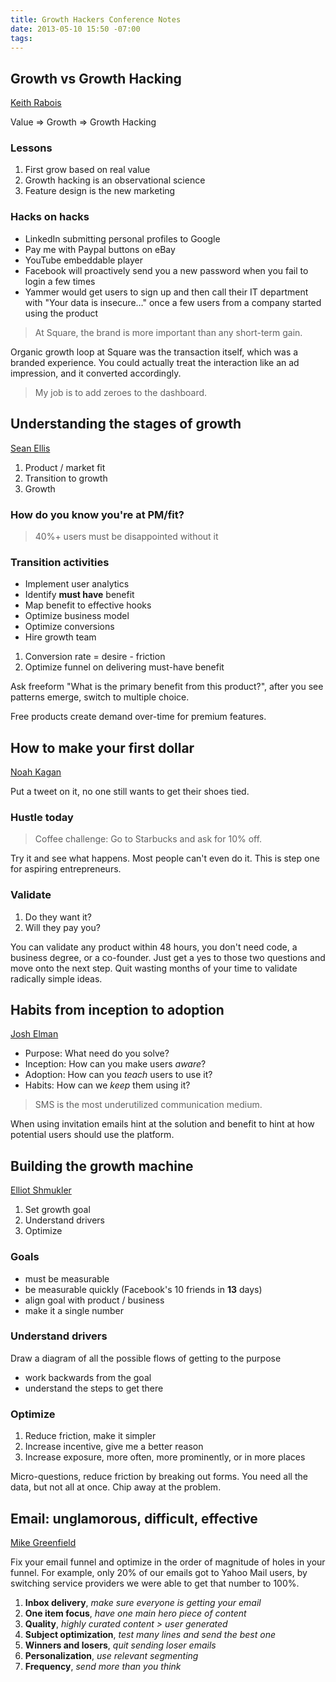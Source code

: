 ```yaml
---
title: Growth Hackers Conference Notes
date: 2013-05-10 15:50 -07:00
tags:
---
```


## Growth vs Growth Hacking

[Keith Rabois](https://twitter.com/rabois)

Value => Growth => Growth Hacking

### Lessons

1. First grow based on real value
2. Growth hacking is an observational science
3. Feature design is the new marketing

### Hacks on hacks

* LinkedIn submitting personal profiles to Google
* Pay me with Paypal buttons on eBay
* YouTube embeddable player
* Facebook will proactively send you a new password when you fail to login a few times
* Yammer would get users to sign up and then call their IT department with "Your data is insecure…" once a few users from a company started using the product

> At Square, the brand is more important than any short-term gain.

Organic growth loop at Square was the transaction itself, which was a branded experience. You could actually treat the interaction like an ad impression, and it converted accordingly.

> My job is to add zeroes to the dashboard.

## Understanding the stages of growth

[Sean Ellis](https://twitter.com/seanellis)

1. Product / market fit
2. Transition to growth
3. Growth

### How do you know you're at PM/fit?

> 40%+ users must be disappointed without it

### Transition activities

* Implement user analytics
* Identify **must have** benefit
* Map benefit to effective hooks
* Optimize business model
* Optimize conversions
* Hire growth team

1. Conversion rate = desire - friction
2. Optimize funnel on delivering must-have benefit

Ask freeform "What is the primary benefit from this product?", after you see patterns emerge, switch to multiple choice.

Free products create demand over-time for premium features.

## How to make your first dollar

[Noah Kagan](https://twitter.com/noahkagan)

Put a tweet on it, no one still wants to get their shoes tied.

### Hustle today

> Coffee challenge: Go to Starbucks and ask for 10% off.

Try it and see what happens. Most people can't even do it. This is step one for aspiring entrepreneurs.

### Validate

1. Do they want it?
2. Will they pay you?

You can validate any product within 48 hours, you don't need code, a business degree, or a co-founder. Just get a yes to those two questions and move onto the next step. Quit wasting months of your time to validate radically simple ideas.

## Habits from inception to adoption

[Josh Elman](https://twitter.com/joshelman)

* Purpose: What need do you solve?
* Inception: How can you make users *aware*?
* Adoption: How can you *teach* users to use it?
* Habits: How can we *keep* them using it?

> SMS is the most underutilized communication medium.

When using invitation emails hint at the solution and benefit to hint at how potential users should use the platform.


## Building the growth machine

[Elliot Shmukler](http://www.linkedin.com/in/eshmu)

1. Set growth goal
2. Understand drivers
3. Optimize

### Goals

* must be measurable
* be measurable quickly (Facebook's 10 friends in **13** days)
* align goal with product / business
* make it a single number

### Understand drivers

Draw a diagram of all the possible flows of getting to the purpose

* work backwards from the goal
* understand the steps to get there

### Optimize

1. Reduce friction, make it simpler
2. Increase incentive, give me a better reason
3. Increase exposure, more often, more prominently, or in more places

Micro-questions, reduce friction by breaking out forms. You need all the data, but not all at once. Chip away at the problem.

## Email: unglamorous, difficult, effective

[Mike Greenfield](http://numeratechoir.com/)

Fix your email funnel and optimize in the order of magnitude of holes in your funnel. For example, only 20% of our emails got to Yahoo Mail users, by switching service providers we were able to get that number to 100%.

1. **Inbox delivery**, *make sure everyone is getting your email*
2. **One item focus**, *have one main hero piece of content*
3. **Quality**, *highly curated content > user generated*
4. **Subject optimization**, *test many lines and send the best one*
5. **Winners and losers**, *quit sending loser emails*
6. **Personalization**, *use relevant segmenting*
7. **Frequency**, *send more than you think*
